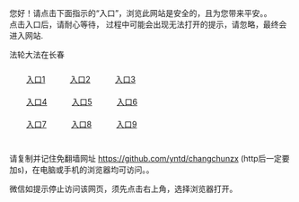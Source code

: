 您好！请点击下面指示的“入口”，浏览此网站是安全的，且为您带来平安。。 <br/>
点击入口后，请耐心等待， 过程中可能会出现无法打开的提示，请忽略，最终会进入网站. </br>

法轮大法在长春<br/>
<div style="padding:10px"><a style="margin:20px" target="_blank" href="https://d3mhnwlqeydotg.cloudfront.net/2Qpsp?qumjt" id="ccLink1" rel="nofollow">入口1</a> <a target="_blank" style="margin:20px" href="https://d3h2t9tqxgj83m.cloudfront.net/2Qpsp?tqbybyir" id="ccLink2" rel="nofollow">入口2</a> <a style="margin:20px" target="_blank" href="https://d295r4sr6oqj2t.cloudfront.net/2Qpsp?jyxoxj" id="ccLink3" rel="nofollow">入口3</a></div>

<div style="padding:10px" ><a style="margin:20px" target="_blank" href="https://d3mhnwlqeydotg.cloudfront.net/2Qpsp?qumjt" id="ccLink4" rel="nofollow">入口4</a> <a style="margin:20px" href="https://d3h2t9tqxgj83m.cloudfront.net/2Qpsp?tqbybyir" target="_blank" id="ccLink5" rel="nofollow">入口5</a> <a style="margin:20px" href="https://d295r4sr6oqj2t.cloudfront.net/2Qpsp?jyxoxj" target="_blank" id="ccLink6" rel="nofollow">入口6</a></div>

<div style="padding:10px"><a style="margin:20px" target="_blank" href="https://d3mhnwlqeydotg.cloudfront.net/2Qpsp?qumjt" id="ccLink7" rel="nofollow">入口7</a> <a style="margin:20px" href="https://d3h2t9tqxgj83m.cloudfront.net/2Qpsp?tqbybyir" target="_blank" id="ccLink8" rel="nofollow">入口8</a> <a style="margin:20px" target="_blank" href="https://d295r4sr6oqj2t.cloudfront.net/2Qpsp?jyxoxj" id="ccLink9" rel="nofollow">入口9</a></div>

<br/>



请复制并记住免翻墙网址 https://github.com/yntd/changchunzx (http后一定要加s)，在电脑或手机的浏览器均可访问。。<br/>

微信如提示停止访问该网页，须先点击右上角，选择浏览器打开。
